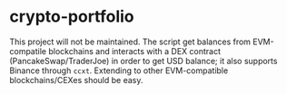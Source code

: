# crypto-portfolio

This project will not be maintained. The script get balances from EVM-compatile blockchains and interacts with a DEX contract (PancakeSwap/TraderJoe) in order to get USD balance; it also supports Binance through `ccxt`. Extending to other EVM-compatible blockchains/CEXes should be easy.